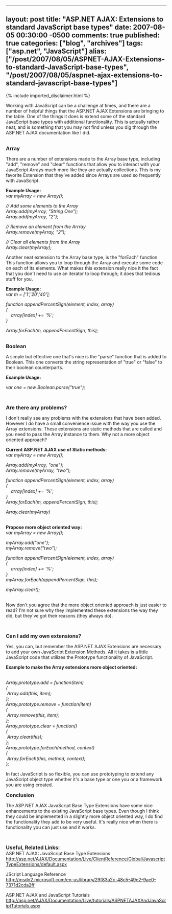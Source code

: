   ---
  layout: post
  title: "ASP.NET AJAX: Extensions to standard JavaScript base types"
  date: 2007-08-05 00:30:00 -0500
  comments: true
  published: true
  categories: ["blog", "archives"]
  tags: ["asp.net", "JavaScript"]
  alias: ["/post/2007/08/05/ASPNET-AJAX-Extensions-to-standard-JavaScript-base-types", "/post/2007/08/05/aspnet-ajax-extensions-to-standard-javascript-base-types"]
  ---
<!-- more -->
{% include imported_disclaimer.html %}
<p>Working with JavaScript can be a challenge at times, and there are a number of helpful things that the ASP.NET AJAX Extensions are bringing to the table. One of the things it does is extend some of the standard JavaScript base types with additional functionality. This is actually rather neat, and is something that you may not find unless you dig through the ASP.NET AJAX documentation like I did.</p>
<p><br /> <strong><span style="font-size: medium;">Array</span></strong></p>
<p>There are a number of extensions made to the Array base type, including "add", "remove" and "clear" functions that allow you to interact with your JavaScript Arrays much more like they are actually collections. This is my favorite Extension that they've added since Arrays are used so frequently with JavaScript.</p>
<p><strong>Example Usage:</strong> <br /> <em>var myArray = new Array();</em></p>
<p><em>// Add some elements to the Array<br /> Array.add(myArray, "String One");<br /> Array.add(myArray, "2");</em></p>
<p><em>// Remove an element from the Arrray<br /> Array.remove(myArray, "2");</em></p>
<p><em>// Clear all elements from the Array<br /> Array.clear(myArray);</em></p>
<p>Another neat extension to the Array base type, is the "forEach" function. This function allows you to loop through the Array and execute some code on each of its elements. What makes this extension really nice it the fact that you don't need to use an iterator to loop through; it does that tedious stuff for you.</p>
<p><strong>Example Usage:<br /> </strong><em>var m = ['1','20','40'];</em></p>
<p><em>function appendPercentSign(element, index, array)<br /> {<br /> &nbsp;&nbsp;&nbsp; array[index] += '%';<br /> }</em></p>
<p><em>Array.forEach(m, appendPercentSign, this);</em></p>
<p><br /> <strong><span style="font-size: medium;">Boolean</span></strong></p>
<p>A simple but effective one that's nice is the "parse" function that is added to Boolean. This one converts the string representation of "true" or "false" to their boolean counterparts.</p>
<p><strong>Example Usage:</strong></p>
<p><em>var one = new Boolean.parse("true");</em></p>
<p>&nbsp;</p>
<p><strong><span style="font-size: medium;">Are there any problems?</span></strong></p>
<p>I don't really see any problems with the extensions that have been added. However I do have a small convenience issue with the way you use the Array extensions. These extensions are static methods that are called and you need to pass the Array instance to them. Why not a more object oriented approach?</p>
<p><strong>Current ASP.NET AJAX use of Static methods:<br /> </strong><em>var myArray = new Array();</em></p>
<p><em>Array.add(myArray, "one");<br /> Array.remove(myArray, "two");</em></p>
<p><em>function appendPercentSign(element, index, array)<br /> {<br /> &nbsp;&nbsp;&nbsp; array[index] += '%';<br /> }<br /> Array.forEach(m, appendPercentSign, this);</em></p>
<p><em>Array.clear(myArray)</em></p>
<p><br /> <strong>Propose more object oriented way:</strong><br /> <em>var myArray = new Array();</em></p>
<p><em>myArray.add("one");<br /> myArray.remove("two");</em></p>
<p><em>function appendPercentSign(element, index, array)<br /> {<br /> &nbsp;&nbsp;&nbsp; array[index] += '%';<br /> }<br /> myArray.forEach(appendPercentSign, this);</em></p>
<p><em>myArray.clear();</em></p>
<p><br /> Now don't you agree that the more object oriented approach is just easier to read? I'm not sure why they implemented these extensions the way they did, but they've got their reasons (they always do).</p>
<p>&nbsp;</p>
<p><strong><span style="font-size: medium;">Can I add my own extensions?</span></strong></p>
<p>Yes, you can, but remember the ASP.NET AJAX Extensions are necessary to add your own JavaScript Extension Methods. All it takes is a little JavaScript code that utilizes the Prototype functionality of JavaScript.</p>
<p><strong>Example to make the Array extensions more object oriented:</strong></p>
<p><br /> <em>Array.prototype.add = function(item)<br /> {<br /> &nbsp;Array.add(this, item);<br /> };<br /> Array.prototype.remove = function(item)<br /> {<br /> &nbsp;Array.remove(this, item);<br /> };<br /> Array.prototype.clear = function()<br /> {<br /> &nbsp;Array.clear(this);<br /> };<br /> Array.prototype.forEach(method, context)<br /> {<br /> &nbsp;Array.forEach(this, method, context);<br /> };</em></p>
<p>In fact JavaScript is so flexible, you can use prototyping to extend any JavaScript object type whether it's a base type or one you or a framework you are using created.</p>
<p><strong><span style="font-size: medium;">Conclusion</span></strong></p>
<p>The ASP.NET AJAX JavaScript Base Type Extensions have some nice enhancements to the existing JavaScript base types. Even though I think they could be implemented in a slightly more object oriented way, I do find the functionality they add to be very useful. It's really nice when there is functionality you can just use and it works.</p>
<p>&nbsp;</p>
<p><strong><span style="font-size: medium;">Useful, Related Links:</span></strong><br /> ASP.NET AJAX: JavaScript Base Type Extensions<br /> <a href="http://asp.net/AJAX/Documentation/Live/ClientReference/Global/JavascriptTypeExtensions/default.aspx">http://asp.net/AJAX/Documentation/Live/ClientReference/Global/JavascriptTypeExtensions/default.aspx</a></p>
<p>JScript Language Reference<br /> <a href="http://msdn2.microsoft.com/en-us/library/29f83a2c-48c5-49e2-9ae0-7371d2cda2ff">http://msdn2.microsoft.com/en-us/library/29f83a2c-48c5-49e2-9ae0-7371d2cda2ff</a></p>
<p>ASP.NET AJAX and JavaScript Tutorials<br /> <a href="http://asp.net/AJAX/Documentation/Live/tutorials/ASPNETAJAXAndJavaScriptTutorials.aspx">http://asp.net/AJAX/Documentation/Live/tutorials/ASPNETAJAXAndJavaScriptTutorials.aspx</a></p>

